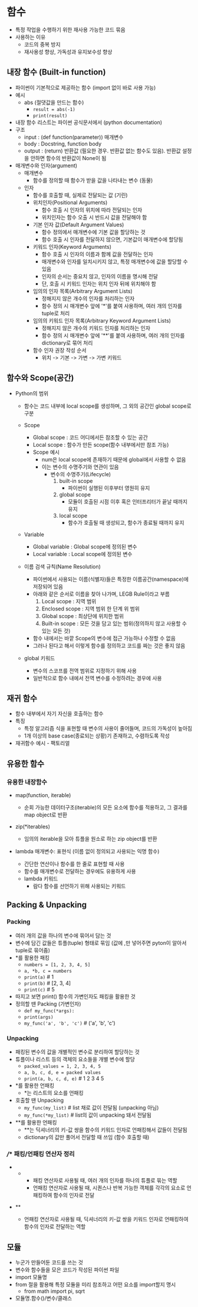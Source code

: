 # 함수
- 특정 작업을 수행하기 위한 재사용 가능한 코드 묶음
- 사용하는 이유
    - 코드의 중복 방지
    - 재사용성 향상, 가독성과 유지보수성 향상

## 내장 함수 (Built-in function)
- 파이썬이 기본적으로 제공하는 함수 (import 없이 바로 사용 가능)
- 예시
    - abs (절댓값을 만드는 함수)
        - `result = abs(-1)`
        - `print(result)`
- 내장 함수 리스트는 파이썬 공식문서에서 (python documentation)
- 구조
    - input : (def function(parameter)) 매개변수
    - body : Docstring, function body
    - output : (return) 반환값 (필요한 경우. 반환값 없는 함수도 있음). 반환값 설정을 안하면 함수의 반환값이 None이 됨
- 매개변수와 인자(argument)
    - 매개변수
        - 함수를 정의할 때 함수가 받을 값을 나타내는 변수 (동물)
    - 인자
        - 함수를 호출할 때, 실제로 전달되는 값 (기린)
        - 위치인자(Positional Arguments)
            - 함수 호출 시 인자의 위치에 따라 전달되는 인자
            - 위치인자는 함수 오출 시 반드시 값을 전달해야 함
        - 기본 인자 값(Default Argument Values)
            - 함수 정의에서 매개변수에 기본 값을 할당하는 것
            - 함수 호출 시 인자를 전달하지 않으면, 기본값이 매개변수에 할당됨
        - 키워드 인자(Keyword Arguments)
            - 함수 호출 시 인자의 이름과 함께 값을 전달하는 인자
            - 매개변수와 인자를 일치시키지 않고, 특정 매개변수에 값을 할당할 수 있음
            - 인자의 순서는 중요치 않고, 인자의 이름을 명시해 전달
            - 단, 호출 시 키워드 인자는 위치 인자 뒤에 위치해야 함
        - 임의의 인자 목록(Arbitrary Argument Lists)
            - 정해지지 않은 개수의 인자를 처리하는 인자
            - 함수 정의 시 매개변수 앞에 '*'를 붙여 사용하며, 여러 개의 인자를 tuple로 처리
        - 임의의 키워드 인자 목록(Arbitrary Keyword Argument Lists)
            - 정해지지 않은 개수의 키워드 인자를 처리하는 인자
            - 함수 정의 시 매개변수 앞에 '**'를 붙여 사용하며, 여러 개의 인자를 dictionary로 묶어 처리
        - 함수 인자 권장 작성 순서
            - 위치 -> 기본 -> 가변 -> 가변 키워드

## 함수와 Scope(공간)
- Python의 범위
    - 함수는 코드 내부에 local scope를 생성하며, 그 외의 공간인 global scope로 구분
    - Scope
        - Global scope : 코드 어디에서든 참조할 수 있는 공간
        - Local scope : 함수가 만든 scope(함수 내부에서만 참조 가능)
        - Scope 예시
            - num은 local scope에 존재하기 때문에 global에서 사용할 수 없음
            - 이는 변수의 수명주기와 연관이 있음
                - 변수의 수명주기(Lifecycle)  
                    1. built-in scope
                        - 파이썬이 실행된 이후부터 영원히 유지
                    1. global scope
                        - 모듈이 호출된 시점 이후 혹은 인터프리터가 끝날 때까지 유지
                    1. local scope
                        - 함수가 호출될 때 생성되고, 함수가 종료될 때까지 유지
    - Variable
        - Global variable : Global scope에 정의된 변수
        - Local variable : Local scope에 정의된 변수

    - 이름 검색 규칙(Name Resolution)
        - 파이썬에서 사용되는 이름(식별자)들은 특정한 이름공간(namespace)에 저장되어 있음
        - 아래와 같은 순서로 이름을 찾아 나가며, LEGB Rule이라고 부름
            1. Local scope : 지역 범위
            1. Enclosed scope : 지역 범위 한 단계 위 범위
            1. Global scope : 최상단에 위치한 범위
            1. Built-in scope : 모든 것을 담고 있는 범위(정의하지 않고 사용할 수 있는 모든 것)
        - 함수 내에서는 바깥 Scope의 변수에 접근 가능하나 수정할 수 없음
        - 그러나 된다고 해서 이렇게 함수를 정의하고 코드를 짜는 것은 좋지 않음
    - global 키워드
        - 변수의 스코프를 전역 범위로 지정하기 위해 사용
        - 일반적으로 함수 내에서 전역 변수를 수정하려는 경우에 사용

## 재귀 함수
- 함수 내부에서 자기 자신을 호출하는 함수
- 특징
    - 특정 알고리즘 식을 표현할 때 변수의 사용이 줄어들며, 코드의 가독성이 높아짐
    - 1개 이상의 base case(종료되는 상황)기 존재하고, 수렴하도록 작성
- 재귀함수 예시 - 팩토리얼

## 유용한 함수

### 유용한 내장함수
- map(function, iterable)
    - 순회 가능한 데이터구조(iterable)의 모든 요소에 함수를 적용하고, 그 결과를 map object로 반환

- zip(*iterables)
    - 임의의 iterable을 모아 튜플을 원소로 하는 zip object를 반환

- lambda 매개변수: 표현식 (이름 없이 정의되고 사용되는 익명 함수)
    - 간단한 연산이나 함수를 한 줄로 표현할 때 사용
    - 함수를 매개변수로 전달하는 경우에도 유용하게 사용
    - lambda 키워드
        - 람다 함수를 선언하기 위해 사용되는 키워드
    
## Packing & Unpacking

### Packing
- 여러 개의 값을 하나의 변수에 묶어서 담는 것
- 변수에 담긴 값들은 튜플(tuple) 형태로 묶임 (값에 ,만 넣어주면 pyton이 알아서 tuple로 묶어줌)
- *를 활용한 패킹
    - `numbers = [1, 2, 3, 4, 5]`
    - `a, *b, c = numbers`
    - `print(a)` # 1
    - `print(b)` # [2, 3, 4]
    - `print(c)` # 5
- 따지고 보면 print() 함수의 가변인자도 패킹을 활용한 것
- 정의할 땐 Packing (가변인자)
    - `def my_func(*args):`
    - `print(args)`
    - `my_func('a', 'b', 'c')` # ('a', 'b', 'c')

### Unpacking
- 패킹된 변수의 값을 개별적인 변수로 분리하여 할당하는 것
- 튜플이나 리스트 등의 객체의 요소들을 개별 변수에 할당
    - `packed_values = 1, 2, 3, 4, 5`
    - `a, b, c, d, e = packed values`
    - `print(a, b, c, d, e)` # 1 2 3 4 5
- *를 활용한 언패킹
    - *는 리스트의 요소를 언패킹
- 호출할 땐 Unpacking
    - `my_func(my_list)` # list 채로 값이 전달됨 (unpacking 아님)
    - `my_func(*my_list)` # list의 값이 unpacking 돼서 전달됨
- **를 활용한 언패킹
    - **는 딕셔너리의 키-값 쌍을 함수의 키워드 인자로 언패킹해서 값들이 전달됨
    - dictionary의 값만 풀어서 전달할 때 쓰임 (함수 호출할 때)

### */** 패킹/언패킹 연산자 정리
- *
    - 패킹 연산자로 사용될 때, 여러 개의 인자를 하나의 튜플로 묶는 역할
    - 언패킹 연산자로 사용될 때, 시퀀스나 반복 가능한 객체를 각각의 요소로 언패킹하여 함수의 인자로 전달

- **
    - 언패킹 연산자로 사용될 때, 딕셔너리의 키-값 쌍을 키워드 인자로 언패킹하여 함수의 인자로 전달하는 역할

## 모듈
- 누군가 만들어둔 코드를 쓰는 것
- 변수와 함수들을 모은 코드가 작성된 파이썬 파일
- import 모듈명
- from 절을 활용해 특정 모듈을 미리 참조하고 어떤 요소를 import할지 명시
    - from math import pi, sqrt
- 모듈명.함수()/변수/클래스